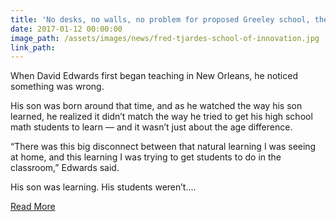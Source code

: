 ```yaml
---
title: 'No desks, no walls, no problem for proposed Greeley school, the Fred Tjardes School of Innovation'
date: 2017-01-12 00:00:00
image_path: /assets/images/news/fred-tjardes-school-of-innovation.jpg
link_path:
---
```



When David Edwards first began teaching in New Orleans, he noticed something was wrong.

His son was born around that time, and as he watched the way his son learned, he realized it didn’t match the way he tried to get his high school math students to learn — and it wasn’t just about the age difference.

“There was this big disconnect between that natural learning I was seeing at home, and this learning I was trying to get students to do in the classroom,” Edwards said.

His son was learning. His students weren’t....

[Read More](http://www.greeleytribune.com/news/local/no-desks-no-walls-no-problem-for-proposed-greeley-school-the-fred-tjardes-school-of-innovation/)